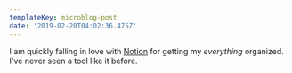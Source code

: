 ```yaml
---
templateKey: microblog-post
date: '2019-02-20T04:02:36.475Z'
---
```


I am quickly falling in love with [Notion](https://notion.so) for getting my _everything_ organized. I've never seen a tool like it before.


